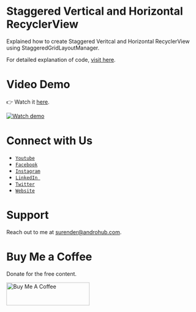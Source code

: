 # Staggered Vertical and Horizontal RecyclerView
Explained how to create Staggered Veritcal and Horizontal RecyclerView using StaggeredGridLayoutManager.

For detailed explanation of code, [visit here](http://www.androhub.com/android-staggered-and-horizontal-recyclerview/).

# Video Demo
👉 Watch it <a href="https://youtu.be/QzR2iH0gUrU">here</a>.
<br>

[![Watch demo](http://i3.ytimg.com/vi/QzR2iH0gUrU/hqdefault.jpg)](https://youtu.be/QzR2iH0gUrU)

# Connect with Us
- <a href="https://www.youtube.com/channel/@Androhub" target="_blank">`Youtube`</a>
- <a href="https://www.facebook.com/androhubtutorial/" target="_blank">`Facebook`</a>
- <a href="https://www.instagram.com/androhub_tutorial" target="_blank">`Instagram`</a>
- <a href="https://www.linkedin.com/in/surender-kumar-681472a8?originalSubdomain=in" target="_blank">`LinkedIn `</a>
- <a href="https://twitter.com/sonusurender0/" target="_blank">`Twitter`</a>
- <a href="http://www.androhub.com/" target="_blank">`Website`</a>

# Support
Reach out to me at surender@androhub.com.

# Buy Me a Coffee
Donate for the free content.

<a href="https://www.buymeacoffee.com/androhub" target="_blank"><img src="https://cdn.buymeacoffee.com/buttons/v2/default-yellow.png" alt="Buy Me A Coffee" style="height: 60px !important;width: 217px !important;" ></a>
